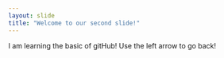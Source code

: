 ```yaml
---
layout: slide
title: "Welcome to our second slide!"
---
```

I am learning the basic of gitHub!
Use the left arrow to go back!

